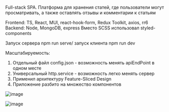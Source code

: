 Full-stack SPA. Платформа для хранения статей, где пользователи могут просматривать, а также оставлять отзывы и комментарии к статьям

Frontend: TS, React, MUI, react-hook-form, Redux Toolkit, axios, rr6
Backend: Node, MongoDB, express
Вместо SCSS использовал styled-components

Запуск сервера npm run serve/ запуск клиента npm run dev

Масштабируемость:
1. Отдельный файл config.json - возможность менять apiEndPoint в одном месте
2. Универсальный http.service - возможность легко менять сервер
3. Применил архитектуру Feature-Sliced Design
4. Приложение разбито на множество компонентов

![image](https://github.com/Salimov-dev/Amiran-media/assets/108460956/011d54cd-1a9b-418b-a27d-53373807864c)

![image](https://github.com/Salimov-dev/Amiran-media/assets/108460956/b4597615-f008-40f5-871b-97e275f5187f)





